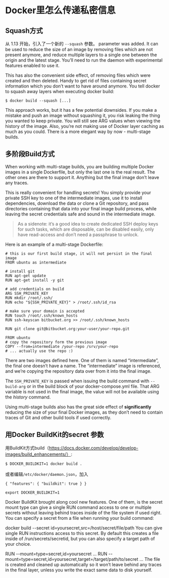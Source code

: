 # Docker里怎么传递私密信息

## Squash方式

从 1.13 开始，引入了一个新的 `--squash` 参数。
parameter was added. It can be used to reduce the size of an image by removing files which are not present anymore, and reduce multiple layers to a single one between the origin and the latest stage. You’ll need to run the daemon with experimental features enabled to use it.

This has also the convenient side effect, of removing files which were created and then deleted. Handy to get rid of files containing secret information which you don’t want to have around anymore. You tell docker to squash away layers when executing docker build:

```
$ docker build --squash [...]
```

This approach works, but it has a few potential downsides. If you make a mistake and push an image without squashing it, you risk leaking the thing you wanted to keep private. You will still see ARG values when viewing the history of the image. Also, you’re not making use of Docker layer caching as much as you could. There is a more elegant way by now - multi-stage builds.

## 多阶段Build方式

When working with multi-stage builds, you are building multiple Docker images in a single Dockerfile, but only the last one is the real result. The other ones are there to support it. Anything but the final image don’t leave any traces.

This is really convenient for handling secrets! You simply provide your private SSH key to one of the intermediate images, use it to install dependencies, download the data or clone a Git repository, and pass directories containing that data into your final image build process, while leaving the secret credentials safe and sound in the intermediate image.

> As a sidenote: it’s a good idea to create dedicated SSH deploy keys for such tasks, which are disposable, can be disabled easily, only have read-access and don’t need a passphrase to unlock.

Here is an example of a multi-stage Dockerfile:

```
# this is our first build stage, it will not persist in the final image
FROM ubuntu as intermediate

# install git
RUN apt-get update
RUN apt-get install -y git

# add credentials on build
ARG SSH_PRIVATE_KEY
RUN mkdir /root/.ssh/
RUN echo "${SSH_PRIVATE_KEY}" > /root/.ssh/id_rsa

# make sure your domain is accepted
RUN touch /root/.ssh/known_hosts
RUN ssh-keyscan bitbucket.org >> /root/.ssh/known_hosts

RUN git clone git@bitbucket.org:your-user/your-repo.git

FROM ubuntu
# copy the repository form the previous image
COPY --from=intermediate /your-repo /srv/your-repo
# ... actually use the repo :)
```

There are two images defined here. One of them is named “intermediate”, the final one doesn’t have a name. The “intermediate” image is referenced, and we’re copying the repository data over from it into the final image.

The `SSH_PRIVATE_KEY` is passed when issuing the build command with `--build-arg` or in the build block of your docker-compose.yml file. That ARG variable is not used in the final image, the value will not be available using the *history* command.

Using multi-stage builds also has the great side effect of **significantly** reducing the size of your final Docker images, as they don’t need to contain traces of Git and other build tools if used correctly.

## 用Docker BuildKit的secret 参数
用BuildKit方式build（https://docs.docker.com/develop/develop-images/build_enhancements/）:
```bash
$ DOCKER_BUILDKIT=1 docker build .
```
或者编辑` /etc/docker/daemon.json `，加入
```
{ "features": { "buildkit": true } }
```

```
export DOCKER_BUILDKIT=1
```

Docker BuildKit brought along cool new features. One of them, is the secret mount type can give a single RUN command access to one or multiple secrets without leaving behind traces inside of the file system if used right. You can specify a secret from a file when running your build command:

docker build --secret id=yoursecret,src=/host/secret/file/path
You can give single RUN instructions access to this secret. By default this creates a file inside of /run/secrets/secretid, but you can also specify a target path of your choice.

RUN --mount=type=secret,id=yoursecret ...
RUN --mount=type=secret,id=yoursecret,target=/target/path/to/secret ...
The file is created and cleaned up automatically so it won’t leave behind any traces in the final layer, unless you write the exact same data to disk yourself.
